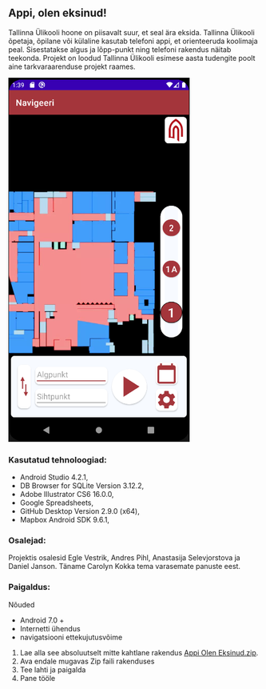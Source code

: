 ## Appi, olen eksinud!

Tallinna Ülikooli hoone on piisavalt suur, et seal ära eksida. Tallinna Ülikooli õpetaja, õpilane või külaline kasutab telefoni appi, et orienteeruda koolimaja peal. 
Sisestatakse algus ja lõpp-punkt ning telefoni rakendus näitab teekonda. 
Projekt on loodud Tallinna Ülikooli esimese aasta tudengite poolt aine tarkvaraarenduse projekt raames.

![Screenshot](screenshot.png)

### Kasutatud tehnoloogiad:

- Android Studio 4.2.1,
- DB Browser for SQLite Version 3.12.2,
- Adobe Illustrator CS6 16.0.0,
- Google Spreadsheets,
- GitHub Desktop Version 2.9.0 (x64),
- Mapbox Android SDK 9.6.1,

### Osalejad:

Projektis osalesid Egle Vestrik, Andres Pihl, Anastasija Selevjorstova ja Daniel Janson. Täname Carolyn Kokka tema varasemate panuste eest. 

### Paigaldus:

Nõuded
- Android 7.0 + 
- Internetti ühendus
- navigatsiooni ettekujutusvõime 

1. Lae alla see absoluutselt mitte kahtlane rakendus [Appi Olen Eksinud.zip](https://github.com/DanielAugustJanson/TLU2/files/6669392/Appi.Olen.Eksinud.zip).
2. Ava endale mugavas Zip faili rakenduses 
3. Tee lahti ja paigalda 
4. Pane tööle 

